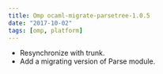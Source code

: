 ```yaml
---
title: Omp ocaml-migrate-parsetree-1.0.5
date: "2017-10-02"
tags: [omp, platform]
---
```


- Resynchronize with trunk.
- Add a migrating version of Parse module.
